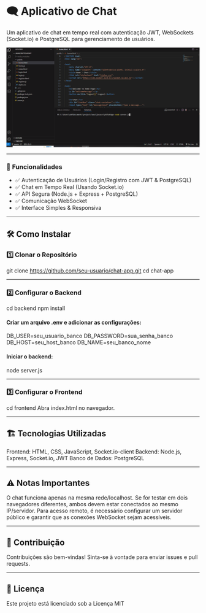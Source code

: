 # 🗨️ **Aplicativo de Chat**  

Um aplicativo de chat em tempo real com autenticação JWT, WebSockets (Socket.io) e PostgreSQL para gerenciamento de usuários.  

![Demonstração](Animação.gif)

---

### 🚀 **Funcionalidades**  

- ✅ Autenticação de Usuários (Login/Registro com JWT & PostgreSQL)  
- ✅ Chat em Tempo Real (Usando Socket.io)  
- ✅ API Segura (Node.js + Express + PostgreSQL)  
- ✅ Comunicação WebSocket  
- ✅ Interface Simples & Responsiva  

---

## 🛠️ **Como Instalar**

### 1️⃣ **Clonar o Repositório**

git clone https://github.com/seu-usuario/chat-app.git
cd chat-app

---

### 2️⃣ **Configurar o Backend**

cd backend
npm install

#### **Criar um arquivo .env e adicionar as configurações:**

DB_USER=seu_usuario_banco
DB_PASSWORD=sua_senha_banco
DB_HOST=seu_host_banco
DB_NAME=seu_banco_nome

#### **Iniciar o backend:**

node server.js

---

### 3️⃣ **Configurar o Frontend**

cd frontend
Abra index.html no navegador.

---

## 🏗️ **Tecnologias Utilizadas**

Frontend: HTML, CSS, JavaScript, Socket.io-client
Backend: Node.js, Express, Socket.io, JWT
Banco de Dados: PostgreSQL

---

## ⚠️ **Notas Importantes**

O chat funciona apenas na mesma rede/localhost.
Se for testar em dois navegadores diferentes, ambos devem estar conectados ao mesmo IP/servidor.
Para acesso remoto, é necessário configurar um servidor público e garantir que as conexões WebSocket sejam acessíveis.

---

## 🤝 **Contribuição**

Contribuições são bem-vindas! Sinta-se à vontade para enviar issues e pull requests.

---

## 📜 **Licença**

Este projeto está licenciado sob a Licença MIT
